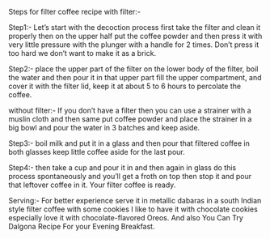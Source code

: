 Steps for filter coffee recipe with filter:-

Step1:- Let’s start with the decoction process first take the filter and clean it properly then on the upper half put the coffee powder and then press it with very little pressure with the plunger with a handle for 2 times. Don’t press it too hard we don’t want to make it as a brick.

Step2:- place the upper part of the filter on the lower body of the filter, boil the water and then pour it in that upper part fill the upper compartment, and cover it with the filter lid, keep it at about 5 to 6 hours to percolate the coffee. 

without filter:- If you don’t have a filter then you can use a strainer with a muslin cloth and then same put coffee powder and place the strainer in a big bowl and pour the water in 3 batches and keep aside.

Step3:- boil milk and put it in a glass and then pour that filtered coffee in both glasses keep little coffee aside for the last pour.

Step4:- then take a cup and pour it in and then again in glass do this process spontaneously and you’ll get a froth on top then stop it and pour that leftover coffee in it. Your filter coffee is ready.

Serving:- For better experience serve it in metallic dabaras in a south Indian style filter coffee with some cookies I like to have it with chocolate cookies especially love it with chocolate-flavored Oreos. And also You Can Try Dalgona Recipe For your Evening Breakfast.